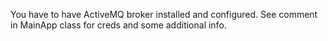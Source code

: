 You have to have ActiveMQ broker installed and configured.
See comment in MainApp class for creds and some additional info.